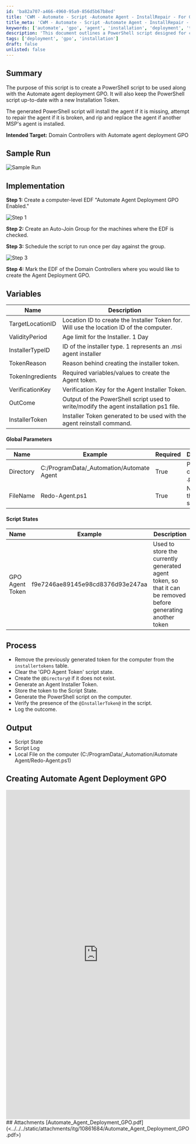 ```yaml
---
id: 'ba82a707-a466-4960-95a9-856d5b67b8ed'
title: 'CWM - Automate - Script -Automate Agent - InstallRepair - For GPO Globals'
title_meta: 'CWM - Automate - Script -Automate Agent - InstallRepair - For GPO Globals'
keywords: ['automate', 'gpo', 'agent', 'installation', 'deployment', 'token', 'script']
description: 'This document outlines a PowerShell script designed for creating and managing the Automate agent deployment via Group Policy Objects (GPO). It includes steps for installation, repair, and replacement of the agent, ensuring that it remains up-to-date with a new Installation Token. The guide targets Domain Controllers and provides detailed implementation steps, variable definitions, and expected outputs.'
tags: ['deployment', 'gpo', 'installation']
draft: false
unlisted: false
---
```


## Summary

The purpose of this script is to create a PowerShell script to be used along with the Automate agent deployment GPO. It will also keep the PowerShell script up-to-date with a new Installation Token.

The generated PowerShell script will install the agent if it is missing, attempt to repair the agent if it is broken, and rip and replace the agent if another MSP's agent is installed.

**Intended Target:** Domain Controllers with Automate agent deployment GPO

## Sample Run

![Sample Run](../../../static/img/CWM---Automate---Script--Automate-Agent---InstallRepair---For-GPO-Globals/image_1.png)

## Implementation

**Step 1:** Create a computer-level EDF "Automate Agent Deployment GPO Enabled."

![Step 1](../../../static/img/CWM---Automate---Script--Automate-Agent---InstallRepair---For-GPO-Globals/image_2.png)

**Step 2:** Create an Auto-Join Group for the machines where the EDF is checked.

**Step 3:** Schedule the script to run once per day against the group.

![Step 3](../../../static/img/CWM---Automate---Script--Automate-Agent---InstallRepair---For-GPO-Globals/image_3.png)

**Step 4:** Mark the EDF of the Domain Controllers where you would like to create the Agent Deployment GPO.

## Variables

| Name               | Description                                                                                     |
|--------------------|-------------------------------------------------------------------------------------------------|
| TargetLocationID   | Location ID to create the Installer Token for. Will use the location ID of the computer.      |
| ValidityPeriod     | Age limit for the Installer. 1 Day                                                             |
| InstallerTypeID    | ID of the installer type. 1 represents an .msi agent installer                                 |
| TokenReason        | Reason behind creating the installer token.                                                    |
| TokenIngredients    | Required variables/values to create the Agent token.                                          |
| VerificationKey    | Verification Key for the Agent Installer Token.                                                |
| OutCome            | Output of the PowerShell script used to write/modify the agent installation ps1 file.        |
| InstallerToken     | Installer Token generated to be used with the agent reinstall command.                        |

#### Global Parameters

| Name        | Example                                   | Required | Description                       |
|-------------|-------------------------------------------|----------|-----------------------------------|
| Directory   | C:/ProgramData/_Automation/Automate Agent | True     | Path to create the .ps1 script    |
| FileName    | Redo-Agent.ps1                           | True     | Name of the .ps1 script           |

#### Script States

| Name            | Example                                | Description                                                                                       |
|-----------------|----------------------------------------|---------------------------------------------------------------------------------------------------|
| GPO Agent Token  | f9e7246ae89145e98cd8376d93e247aa      | Used to store the currently generated agent token, so that it can be removed before generating another token |

## Process

- Remove the previously generated token for the computer from the `installertokens` table.
- Clear the 'GPO Agent Token' script state.
- Create the `@Directory@` if it does not exist.
- Generate an Agent Installer Token.
- Store the token to the Script State.
- Generate the PowerShell script on the computer.
- Verify the presence of the `@InstallerToken@` in the script.
- Log the outcome.

## Output

- Script State
- Script Log
- Local File on the computer (C:/ProgramData/_Automation/Automate Agent/Redo-Agent.ps1)

## Creating Automate Agent Deployment GPO

<iframe src="https://proval.itglue.com/attachments/10110714?preview=1" width="100%" height="900px" frameborder="0"></iframe>
## Attachments
[Automate_Agent_Deployment_GPO.pdf](<../../../static/attachments/itg/10861684/Automate_Agent_Deployment_GPO.pdf>)

